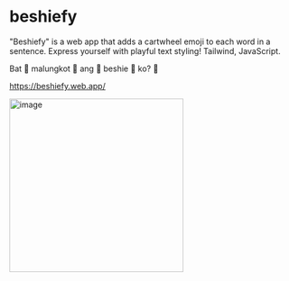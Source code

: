 # beshiefy
"Beshiefy" is a web app that adds a cartwheel emoji to each word in a sentence. Express yourself with playful text styling! Tailwind, JavaScript.

Bat 🤸 malungkot 🤸 ang 🤸 beshie 🤸 ko? 🤸

<a style='font-size: 40px;' href='https://beshiefy.web.app/'>https://beshiefy.web.app/</a>

<img width="308" alt="image" src="https://github.com/itsstphn/beshiefy/assets/40314715/b10010fb-47dd-4dcc-abe6-f8d551e16615">
